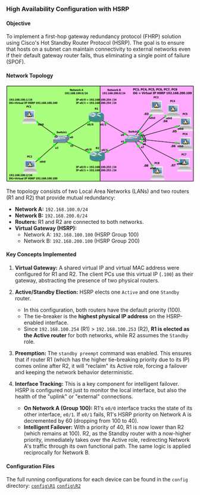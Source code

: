 ### High Availability Configuration with HSRP

#### **Objective**
To implement a first-hop gateway redundancy protocol (FHRP) solution using Cisco's Hot Standby Router Protocol (HSRP). The goal is to ensure that hosts on a subnet can maintain connectivity to external networks even if their default gateway router fails, thus eliminating a single point of failure (SPOF).

#### **Network Topology**
![GNS3 Network Topology](img/HSRP.png)

The topology consists of two Local Area Networks (LANs) and two routers (R1 and R2) that provide mutual redundancy:
*   **Network A:** `192.168.100.0/24`
*   **Network B:** `192.168.200.0/24`
*   **Routers:** R1 and R2 are connected to both networks.
*   **Virtual Gateway (HSRP):**
    *   Network A: `192.168.100.100` (HSRP Group 100)
    *   Network B: `192.168.200.100` (HSRP Group 200)

#### **Key Concepts Implemented**
1.  **Virtual Gateway:** A shared virtual IP and virtual MAC address were configured for R1 and R2. The client PCs use this virtual IP (`.100`) as their gateway, abstracting the presence of two physical routers.

2.  **Active/Standby Election:** HSRP elects one `Active` and one `Standby` router.
    *   In this configuration, both routers have the default priority (100).
    *   The tie-breaker is the **highest physical IP address** on the HSRP-enabled interface.
    *   Since `192.168.100.254` (R1) > `192.168.100.253` (R2), **R1 is elected as the Active router** for both networks, while R2 assumes the `Standby` role.

3.  **Preemption:** The `standby preempt` command was enabled. This ensures that if router R1 (which has the higher tie-breaking priority due to its IP) comes online after R2, it will "reclaim" its Active role, forcing a failover and keeping the network behavior deterministic.

4.  **Interface Tracking:** This is a key component for intelligent failover. HSRP is configured not just to monitor the local interface, but also the health of the "uplink" or "external" connections.
    *   **On Network A (Group 100):** R1's `e0/0` interface tracks the state of its other interface, `e0/1`. If `e0/1` fails, R1's HSRP priority on Network A is decremented by 60 (dropping from 100 to 40).
    *   **Intelligent Failover:** With a priority of 40, R1 is now lower than R2 (which remains at 100). R2, as the Standby router with a now-higher priority, immediately takes over the Active role, redirecting Network A's traffic through its own functional path. The same logic is applied reciprocally for Network B.
  
#### **Configuration Files**
The full running configurations for each device can be found in the `config` directory:
[`config\R1`](config/R1-Config.txt)
[`config\R2`](config/R2-Config.txt)
